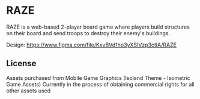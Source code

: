 # RAZE

RAZE is a web-based 2-player board game where players build structures on their board and send troops to destroy their enemy's buildings. 

Design: https://www.figma.com/file/KxvBVd1ho3yXSIVzp3ctIA/RAZE


## License
Assets purchased from Mobile Game Graphics (Isoland Theme - Isometric Game Assets)
Currently in the process of obtaining commercial rights for all other assets used

